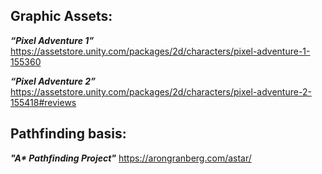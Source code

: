 ## Graphic Assets:
***“Pixel Adventure 1”***
https://assetstore.unity.com/packages/2d/characters/pixel-adventure-1-155360

***“Pixel Adventure 2”***
https://assetstore.unity.com/packages/2d/characters/pixel-adventure-2-155418#reviews

## Pathfinding basis:
***"A\* Pathfinding Project"***
https://arongranberg.com/astar/
